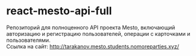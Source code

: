 # react-mesto-api-full
Репозиторий для полноценного API проекта Mesto, включающий авторизацию и регистрацию пользователей, операции с карточками и пользователями.  
Ссылка на сайт: http://tarakanov.mesto.students.nomoreparties.xyz/
